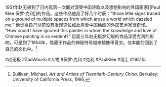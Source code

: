 1951年赵无极到了日内瓦第一次面对深受中国诗歌以及思想影响的外国画家[[Paul Klee 保罗·克利]]的作品。这些作品他品了好几个时辰：“those little signs traced on a ground of multiple spaces from which arose a world which dazzled me." 他觉得自己以前没有发现这位如此喜爱中国绘画的外国艺术家很奇怪。 "How could I have ignored this painter in whom the knowledge and love of Chinese painting is so evident?" 后面三年赵无极梦幻般的作品深受克利的影响，可是到了1954年，隐藏于作品的神秘符号越来越像甲骨文。他本能的回到了自己的文化中。[^1]

[^1]:Sullivan, Michael. _Art and Artists of Twentieth-Century China_. Berkeley: University of California Press, 1996.

#赵无极 #ZaoWou-ki #人物 #保罗·克利 #克利 #PaulKlee #瑞士 #1951年 